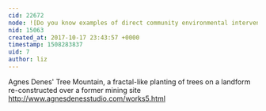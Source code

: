 ```yaml
---
cid: 22672
node: ![Do you know examples of direct community environmental interventions?](../notes/gretchengehrke/10-17-2017/do-you-know-examples-of-direct-community-environmental-interventions)
nid: 15063
created_at: 2017-10-17 23:43:57 +0000
timestamp: 1508283837
uid: 7
author: liz
---
```


Agnes Denes' Tree Mountain, a fractal-like planting of trees on a landform re-constructed over a former mining site 
http://www.agnesdenesstudio.com/works5.html
